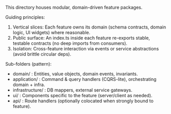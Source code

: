 This directory houses modular, domain-driven feature packages.

Guiding principles:
1. Vertical slices: Each feature owns its domain (schema contracts, domain logic, UI widgets) where reasonable.
2. Public surface: An index.ts inside each feature re-exports stable, testable contracts (no deep imports from consumers).
3. Isolation: Cross-feature interaction via events or service abstractions (avoid brittle circular deps).

Sub-folders (pattern):
- domain/ : Entities, value objects, domain events, invariants.
- application/ : Command & query handlers (CQRS-lite), orchestrating domain + infra.
- infrastructure/ : DB mappers, external service gateways.
- ui/ : Components specific to the feature (server/client as needed).
- api/ : Route handlers (optionally colocated when strongly bound to feature).
